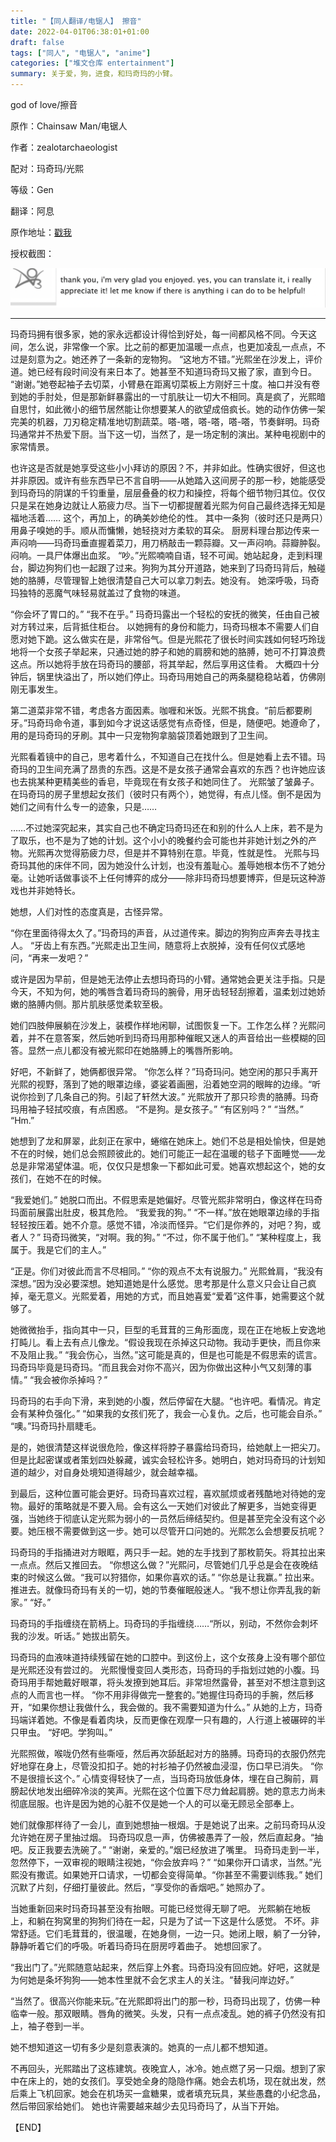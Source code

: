 ```yaml
---
title: "【同人翻译/电锯人】 擦音"
date: 2022-04-01T06:38:01+01:00
draft: false
tags: ["同人", "电锯人", "anime"]
categories: ["堆文仓库 entertainment"]
summary: 关于爱，狗，进食，和玛奇玛的小臂。
---
```


god of love/擦音

原作：Chainsaw Man/电锯人

作者：zealotarchaeologist

配对：玛奇玛/光熙

等级：Gen

翻译：阿息

原作地址：[戳我](https://archiveofourown.org/works/29669055)

授权截图：

![screenshot](https://github.com/LILI848/My-site/blob/master/content/posts/slash/screenshot/quanxi.png?raw=true)

---

玛奇玛拥有很多家，她的家永远都设计得恰到好处，每一间都风格不同。今天这间，怎么说，非常像一个家。比之前的都更加温暖一点点，也更加凌乱一点点，不过是刻意为之。她还养了一条新的宠物狗。
“这地方不错。”光熙坐在沙发上，评价道。她已经有段时间没有来日本了。她甚至不知道玛奇玛又搬了家，直到今日。
“谢谢。”她卷起袖子去切菜，小臂悬在距离切菜板上方刚好三十度。袖口并没有卷到她的手肘处，但是那新鲜暴露出的一寸肌肤让一切大不相同。真是疯了，光熙暗自思忖，如此微小的细节居然能让你想要某人的欲望成倍疯长。她的动作仿佛一架完美的机器，刀刃稳定精准地切割蔬菜。嗒-嗒，嗒-嗒，嗒-嗒，节奏鲜明。玛奇玛通常并不热爱下厨。当下这一切，当然了，是一场定制的演出。某种电视剧中的家常情景。

也许这是否就是她享受这些小小拜访的原因？不，并非如此。性确实很好，但这也并非原因。或许有些东西早已不言自明——从她踏入这间房子的那一秒，她能感受到玛奇玛的阴谋的千钧重量，层层叠叠的权力和操控，将每个细节物归其位。仅仅只是呆在她身边就让人筋疲力尽。当下一切都提醒着光熙为何自己最终选择无知是福地活着……
这个，再加上，的确美妙绝伦的性。
其中一条狗（彼时还只是两只）用鼻子嗅她的手。顺从而慵懒，她轻挠对方柔软的耳朵。
厨房料理台那边传来一声闷响——玛奇玛垂直握着菜刀，用刀柄敲击一颗蒜瓣。又一声闷响。蒜瓣肿裂。闷响。一具尸体爆出血浆。
“吵。”光熙喃喃自语，轻不可闻。她站起身，走到料理台，脚边狗狗们也一起跟了过来。狗狗为其分开道路，她来到了玛奇玛背后，触碰她的胳膊，尽管理智上她很清楚自己大可以拿刀刺去。她没有。
她深呼吸，玛奇玛独特的恶魔气味轻易就盖过了食物的味道。

“你会坏了胃口的。”
“我不在乎。”
玛奇玛露出一个轻松的安抚的微笑，任由自己被对方转过来，后背抵住柜台。
以她拥有的身份和能力，玛奇玛根本不需要人们自愿对她下跪。这么做实在是，非常俗气。但是光熙花了很长时间实践如何轻巧玲珑地将一个女孩子举起来，只通过她的脖子和她的肩膀和她的胳膊，她可不打算浪费这点。所以她将手放在玛奇玛的腰部，将其举起，然后享用这佳肴。
大概四十分钟后，锅里快溢出了，所以她们停止。玛奇玛用她自己的两条腿稳稳站着，仿佛刚刚无事发生。

第二道菜非常不错，考虑各方面因素。咖喱和米饭。光熙不挑食。“前后都要刷牙。”玛奇玛命令道，事到如今才说这话感觉有点奇怪，但是，随便吧。她遵命了，用的是玛奇玛的牙刷。其中一只宠物狗拿脑袋顶着她跟到了卫生间。

光熙看着镜中的自己，思考着什么，不知道自己在找什么。但是她看上去不错。玛奇玛的卫生间充满了昂贵的东西。这是不是女孩子通常会喜欢的东西？也许她应该也去挑某种更精美些的香皂，毕竟现在有女孩子和她同住了。
光熙皱了皱鼻子。在玛奇玛的房子里想起女孩们（彼时只有两个），她觉得，有点儿怪。倒不是因为她们之间有什么专一的迹象，只是……

……不过她深究起来，其实自己也不确定玛奇玛还在和别的什么人上床，若不是为了取乐，也不是为了她的计划。这个小小的晚餐约会可能也并非她计划之外的产物。光熙再次觉得筋疲力尽，但是并不算特别在意。毕竟，性就是性。
光熙与玛奇玛其他的床伴不同，因为她没什么计划，也没有羞耻心。羞辱她根本伤不了她分毫。让她听话做事谈不上任何博弈的成分——除非玛奇玛想要博弈，但是玩这种游戏也并非她特长。

她想，人们对性的态度真是，古怪异常。

“你在里面待得太久了。”玛奇玛的声音，从过道传来。脚边的狗狗应声奔去寻找主人。
“牙齿上有东西。”光熙走出卫生间，随意将上衣脱掉，没有任何仪式感地问，“再来一发吧？”

或许是因为早前，但是她无法停止去想玛奇玛的小臂。通常她会更关注手指。只是今天，不知为何，她的嘴唇含着玛奇玛的腕骨，用牙齿轻轻刮擦着，温柔划过她娇嫩的胳膊内侧。那片肌肤感觉柔软至极。

她们四肢伸展躺在沙发上，装模作样地闲聊，试图恢复一下。工作怎么样？光熙问着，并不在意答案，然后她听到玛奇玛用那种催眠又迷人的声音给出一些模糊的回答。显然一点儿都没有被光熙印在她胳膊上的嘴唇所影响。

好吧，不新鲜了，她俩都很异常。
“你怎么样？”玛奇玛问。她空闲的那只手离开光熙的视野，落到了她的眼罩边缘，婆娑着画圈，沿着她空洞的眼眸的边缘。“听说你捡到了几条自己的狗。引起了轩然大波。”
光熙放开了那只珍贵的胳膊。玛奇玛用袖子轻拭咬痕，有点困惑。
“不是狗。是女孩子。”
“有区别吗？”
“当然。”
“Hm.”

她想到了龙和屏翠，此刻正在家中，蜷缩在她床上。她们不总是相处愉快，但是她不在的时候，她们总会照顾彼此的。她们可能正一起在温暖的毯子下面睡觉——龙总是非常渴望体温。呃，仅仅只是想象一下都如此可爱。她喜欢想起这个，她的女孩们，在她不在的时候。

“我爱她们。”
她脱口而出。不假思索是她偏好。尽管光熙非常明白，像这样在玛奇玛面前展露出肚皮，极其危险。
“我爱我的狗。”
“不一样。”放在她眼罩边缘的手指轻轻按压着。她不介意。感觉不错，冷淡而怪异。“它们是你养的，对吧？狗，或者人？”
玛奇玛微笑，“对啊。我的狗。”
“不过，你不属于他们。”
“某种程度上，我属于。我是它们的主人。”

“正是。你们对彼此而言不尽相同。”
“你的观点不太有说服力。”
光熙耸肩，“我没有深想。”因为没必要深想。她知道她是什么感觉。思考那是什么意义只会让自己疯掉，毫无意义。光熙爱着，用她的方式，而且她喜爱“爱着”这件事，她需要这个就够了。

她微微抬手，指向其中一只，巨型的毛茸茸的三角形面庞，现在正在地板上安逸地打盹儿。看上去有点儿像龙。“假设我现在杀掉这只动物。我动手更快，而且你来不及阻止我。”
“我会伤心，当然。”这可能是真的，但是也可能是不假思索的谎言。玛奇玛毕竟是玛奇玛。“而且我会对你不高兴，因为你做出这种小气又刻薄的事情。”
“我会被你杀掉吗？”

玛奇玛的右手向下滑，来到她的小腹，然后停留在大腿。“也许吧。看情况。肯定会有某种负强化。”
“如果我的女孩们死了，我会一心复仇。之后，也可能会自杀。”
“噢。”玛奇玛扑扇睫毛。

是的，她很清楚这样说很危险，像这样将脖子暴露给玛奇玛，给她献上一把尖刀。但是比起密谋或者策划四处躲藏，诚实会轻松许多。她明白，她对玛奇玛的计划知道的越少，对自身处境知道得越少，就会越幸福。

到最后，这种位置可能会更好。玛奇玛喜欢过程，喜欢腻烦或者残酷地对待她的宠物。最好的策略就是不要入局。会有这么一天她们对彼此了解更多，当她变得更强，当她终于彻底认定光熙为弱小的一员然后缔结契约。但是甚至完全没有这个必要。她压根不需要做到这一步。她可以尽管开口问她的。光熙怎么会想要反抗呢？

玛奇玛的手指捅进对方眼眶，两只手一起。她的左手找到了那枚箭矢。将其拉出来一点点。然后又推回去。
“你想这么做？”光熙问，尽管她们几乎总是会在夜晚结束的时候这么做。“我可以狩猎你，如果你喜欢的话。”
“你总是让我赢。”
拉出来。推进去。就像玛奇玛有关的一切，她的节奏催眠般迷人。“我不想让你弄乱我的新家。”
“好。”

玛奇玛的手指缠绕在箭柄上。玛奇玛的手指缠绕……“所以，别动，不然你会刺坏我的沙发。听话。”
她拔出箭矢。

玛奇玛的血液味道持续残留在她的口腔中。到这份上，这个女孩身上没有哪个部位是光熙还没有尝过的。
光熙慢慢变回人类形态，玛奇玛的手指划过她的小腹。玛奇玛用手帮她戴好眼罩，将头发撩到她耳后。非常坦然露骨，甚至对不想注意到这点的人而言也一样。
“你不用非得做完一整套的。”她握住玛奇玛的手腕，然后移开，“如果你想让我做什么，我会做的。我不需要知道为什么。”
从她的上方，玛奇玛端详着她。不像是看着肉块，反而更像在观摩一只有趣的，人行道上被碾碎的半只甲虫。
“好吧。学狗叫。”

光熙照做，喉咙仍然有些嘶哑，然后再次舔舐起对方的胳膊。玛奇玛的衣服仍然完好地穿在身上，尽管没扣扣子。她的衬衫袖子仍然被血浸湿，伤口早已消失。
“你不是很擅长这个。”
心情变得轻快了一点，当玛奇玛放低身体，埋在自己胸前，肩膀起伏地发出细碎冷淡的笑声。光熙在这个位置下尽力耸起肩膀。她的意志力尚未彻底屈服。也许是因为她的心脏不仅是她一个人的可以毫无顾忌全部奉上。

她们就像那样待了一会儿，直到她想抽一根烟。于是她说了出来。之前玛奇玛从没允许她在房子里抽过烟。
玛奇玛叹息一声，仿佛被愚弄了一般，然后直起身。“抽吧。反正我要去洗碗了。”
“谢谢，亲爱的。”烟已经放进了嘴里。
玛奇玛走到一半，忽然停下，一双审视的眼睛注视她，“你会放弃吗？”
“如果你开口请求，当然。”光熙没有撒谎。如果她开口请求，一切都会变得简单。“你甚至不需要训练我。”
她们沉默了片刻，仔细打量彼此。然后，“享受你的香烟吧。”
她照办了。

当她重新回来时玛奇玛甚至没有抬眼。可能已经觉得无聊了吧。
光熙躺在地板上，和躺在狗窝里的狗狗们待在一起，只是为了试一下这是什么感觉。
不坏。非常舒适。它们毛茸茸的，很温暖，在她身侧，一边一只。她闭上眼，躺了一分钟，静静听着它们的呼吸。听着玛奇玛在厨房哼着曲子。
她想回家了。

“我出门了。”光熙随意站起来，然后穿上外套。玛奇玛没有回应她。好吧，这就是为何她是条坏狗狗——她本性里就不会乞求主人的关注。“替我问岸边好。”

“当然了。很高兴你能来玩。”在光熙即将出门的那一秒，玛奇玛出现了，仿佛一种临幸一般。那双眼睛。唇角的微笑。头发，只有一点点凌乱。她的裤子仍然没有扣上，袖子卷到一半。

她不想知道这一切有多少是刻意表演的。她真的一点儿都不想知道。

不再回头，光熙踏出了这栋建筑。夜晚宜人，冰冷。她点燃了另一只烟。想到了家中在床上的，她的女孩们。享受她全身的隐隐作痛。她会去机场，现在就出发，然后乘上飞机回家。她会在机场买一盒糖果，或者填充玩具，某些愚蠢的小纪念品，然后带回家给她们。
她也许需要越来越少去见玛奇玛了，从当下开始。

【END】
